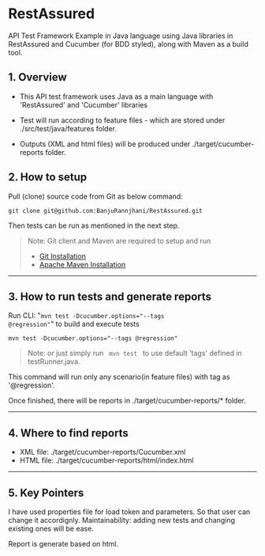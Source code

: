 # RestAssured
API Test Framework Example in Java language using Java libraries in
RestAssured and Cucumber (for BDD styled), along with Maven as a build tool.

## 1. Overview 

* This API test framework uses Java as a main language with 'RestAssured' and 'Cucumber' libraries 

* Test will run according to feature files - which are stored under 
./src/test/java/features folder. 

* Outputs (XML and html files) will be produced under ./target/cucumber-reports folder.

## 2. How to setup

Pull (clone) source code from Git as below command: 

```git
git clone git@github.com:BanjuRannjhani/RestAssured.git
```

Then tests can be run as mentioned in the next step.

> Note: Git client and Maven are required to setup and run
> * [Git Installation](https://www.atlassian.com/git/tutorials/install-git)
> * [Apache Maven Installation](http://maven.apache.org/install.html/) 
--- 

## 3. How to run tests and generate reports
 
 Run CLI: "<code>mvn test -Dcucumber.options="--tags @regression"</code>" to build and execute tests

```batch
mvn test -Dcucumber.options="--tags @regression"
```

> Note: or just simply run <code> mvn test </code> to use default 'tags' defined in testRunner.java. 

This command will run only any scenario(in feature files) with tag as '@regression'.

Once finished, there will be reports in ./target/cucumber-reports/* folder.   

---

## 4. Where to find reports

* XML file: ./target/cucumber-reports/Cucumber.xml
* HTML file: ./target/cucumber-reports/html/index.html

---
## 5. Key Pointers

I have used properties file for load token and parameters. So that user can change it accordignly. Maintainability: adding new tests and changing existing ones will be ease.

Report is generate based on html.        
